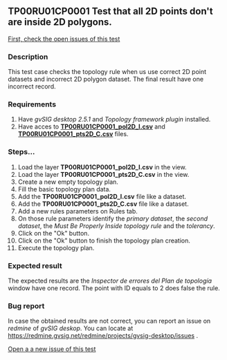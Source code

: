 ## TP00RU01CP0001 Test that all 2D points don't are inside 2D polygons.

[First, check the open issues of this test](https://redmine.gvsig.net/redmine/projects/gvsig-desktop/issues?utf8=%E2%9C%93&set_filter=1&f%5B%5D=status_id&op%5Bstatus_id%5D=o&f%5B%5D=subject&op%5Bsubject%5D=%7E&v%5Bsubject%5D%5B%5D=TP00RU01CP0001&f%5B%5D=&c%5B%5D=tracker&c%5B%5D=status&c%5B%5D=priority&c%5B%5D=subject&c%5B%5D=assigned_to&c%5B%5D=updated_on&group_by=)

### Description

This test case checks the topology rule when us use correct 2D point datasets and incorrect 2D polygon dataset. The final result have one incorrect record.

### Requirements

1. Have *gvSIG desktop 2.5.1* and *Topology framework plugin* installed.
2. Have acces to [**TP00RU01CP0001_pol2D_I.csv**](https://github.com/jolicar/TopologyRuleMustBeProperlyInsidePolygonsPoint/blob/master/testing/cases/TP00_TopologyRules/RU01_MustBeProperlyInsidePolygon/CP0001_2DptsC_2DpolI/TP00RU01CP0001_pol2D_I.csv) and [**TP00RU01CP0001_pts2D_C.csv**](https://github.com/jolicar/TopologyRuleMustBeProperlyInsidePolygonsPoint/blob/master/testing/cases/TP00_TopologyRules/RU01_MustBeProperlyInsidePolygon/CP0001_2DptsC_2DpolI/TP00RU01CP0001_pts2D_C.csv) files.

### Steps...

1. Load the layer **TP00RU01CP0001_pol2D_I.csv** in the view.
2. Load the layer **TP00RU01CP0001_pts2D_C.csv** in the view.
3. Create a new empty topology plan.
4. Fill the basic topology plan data.
5. Add the **TP00RU01CP0001_pol2D_I.csv** file like a dataset.
6. Add the **TP00RU01CP0001_pts2D_C.csv** file like a dataset.
7. Add a new rules parameters on Rules tab.
8. On those rule parameters identify the *primary dataset*, the *second dataset*, the *Must Be Properly Inside topology rule* and the *tolerancy*. 
9. Click on the "Ok" button.
10. Click on the "Ok" button to finish the topology plan creation.
11. Execute the topology plan.

### Expected result

The expected results are the *Inspector de errores del Plan de topología* window have one record. The point with ID equals to 2 does  false the rule.


### Bug report


In case the obtained results are not correct, you can report an issue on *redmine* of *gvSIG deskop*. You can locate at
https://redmine.gvsig.net/redmine/projects/gvsig-desktop/issues .

[Open a a new issue of this test](https://redmine.gvsig.net/redmine/projects/gvsig-desktop/issues/new?issue[subject]=TP00RU01CP0001+Test+that+all+2D+points+dont+are+inside+2D+polygons)